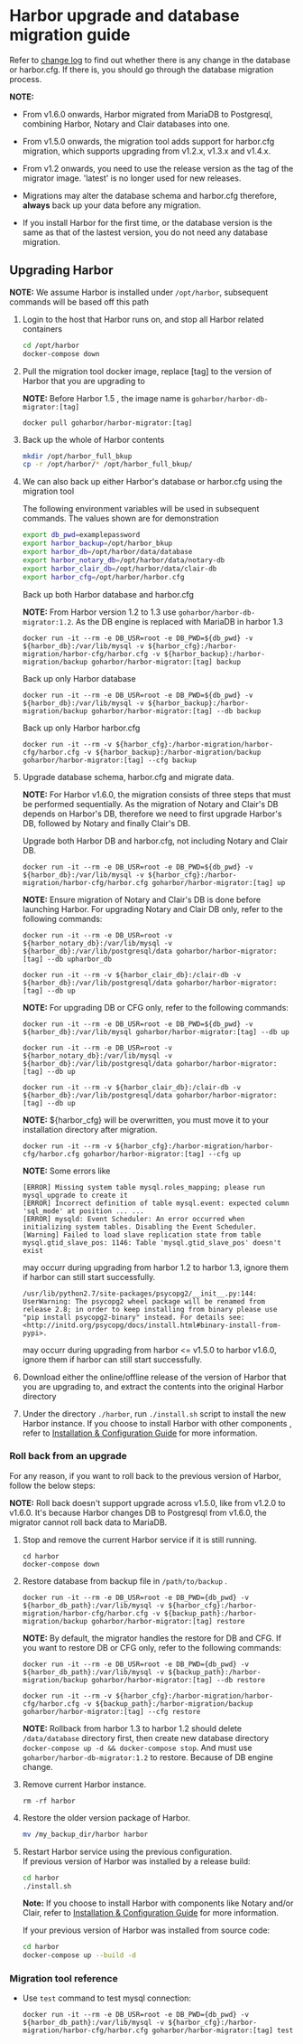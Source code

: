 # Harbor upgrade and database migration guide

Refer to [change log](../tools/migration/changelog.md) to find out whether there is any change in the database or harbor.cfg. If there is, you should go through the database migration process.

**NOTE:**
- From v1.6.0 onwards, Harbor migrated from MariaDB to Postgresql, combining Harbor, Notary and Clair databases into one. 

- From v1.5.0 onwards, the migration tool adds support for harbor.cfg migration, which supports upgrading from v1.2.x, v1.3.x and v1.4.x.

- From v1.2 onwards, you need to use the release version as the tag of the migrator image. 'latest' is no longer used for new releases.

- Migrations may alter the database schema and harbor.cfg therefore, **always** back up your data before any migration.

- If you install Harbor for the first time, or the database version is the same as that of the lastest version, you do not need any database migration.

## Upgrading Harbor

**NOTE:** We assume Harbor is installed under `/opt/harbor`, subsequent commands will be based off this path

1. Login to the host that Harbor runs on, and stop all Harbor related containers

    ```sh
    cd /opt/harbor
    docker-compose down
    ```

2. Pull the migration tool docker image, replace [tag] to the version of Harbor that you are upgrading to

    **NOTE:** Before Harbor 1.5 , the image name is `goharbor/harbor-db-migrator:[tag]`

    ```
    docker pull goharbor/harbor-migrator:[tag]
    ```

3. Back up the whole of Harbor contents

    ```sh
    mkdir /opt/harbor_full_bkup
    cp -r /opt/harbor/* /opt/harbor_full_bkup/
    ```

4. We can also back up either Harbor's database or harbor.cfg using the migration tool

    The following environment variables will be used in subsequent commands. The values shown are for demonstration

    ```sh
    export db_pwd=examplepassword
    export harbor_backup=/opt/harbor_bkup
    export harbor_db=/opt/harbor/data/database
    export harbor_notary_db=/opt/harbor/data/notary-db
    export harbor_clair_db=/opt/harbor/data/clair-db
    export harbor_cfg=/opt/harbor/harbor.cfg
    ```

    Back up both Harbor database and harbor.cfg

    **NOTE:** From Harbor version 1.2 to 1.3 use `goharbor/harbor-db-migrator:1.2`. As the DB engine is replaced with MariaDB in harbor 1.3

    ```
    docker run -it --rm -e DB_USR=root -e DB_PWD=${db_pwd} -v ${harbor_db}:/var/lib/mysql -v ${harbor_cfg}:/harbor-migration/harbor-cfg/harbor.cfg -v ${harbor_backup}:/harbor-migration/backup goharbor/harbor-migrator:[tag] backup
    ```

    Back up only Harbor database
    ```
    docker run -it --rm -e DB_USR=root -e DB_PWD=${db_pwd} -v ${harbor_db}:/var/lib/mysql -v ${harbor_backup}:/harbor-migration/backup goharbor/harbor-migrator:[tag] --db backup
    ```

    Back up only Harbor harbor.cfg
    ```
    docker run -it --rm -v ${harbor_cfg}:/harbor-migration/harbor-cfg/harbor.cfg -v ${harbor_backup}:/harbor-migration/backup goharbor/harbor-migrator:[tag] --cfg backup
    ```    

5.  Upgrade database schema, harbor.cfg and migrate data.

    **NOTE:** For Harbor v1.6.0, the migration consists of three steps that must be performed sequentially. As the migration of Notary and Clair's DB depends on Harbor's DB, therefore we need to first upgrade Harbor's DB, followed by Notary and finally Clair's DB. 
    
    Upgrade both Harbor DB and harbor.cfg, not including Notary and Clair DB.
    ```
    docker run -it --rm -e DB_USR=root -e DB_PWD=${db_pwd} -v ${harbor_db}:/var/lib/mysql -v ${harbor_cfg}:/harbor-migration/harbor-cfg/harbor.cfg goharbor/harbor-migrator:[tag] up
    ```

    **NOTE:** Ensure migration of Notary and Clair's DB is done before launching Harbor. For upgrading Notary and Clair DB only, refer to the following commands:

    ```
    docker run -it --rm -e DB_USR=root -v ${harbor_notary_db}:/var/lib/mysql -v ${harbor_db}:/var/lib/postgresql/data goharbor/harbor-migrator:[tag] --db upharbor_db

    docker run -it --rm -v ${harbor_clair_db}:/clair-db -v ${harbor_db}:/var/lib/postgresql/data goharbor/harbor-migrator:[tag] --db up
    ```

    **NOTE:** For upgrading DB or CFG only, refer to the following commands:
    
    ```
    docker run -it --rm -e DB_USR=root -e DB_PWD=${db_pwd} -v ${harbor_db}:/var/lib/mysql goharbor/harbor-migrator:[tag] --db up

    docker run -it --rm -e DB_USR=root -v ${harbor_notary_db}:/var/lib/mysql -v ${harbor_db}:/var/lib/postgresql/data goharbor/harbor-migrator:[tag] --db up

    docker run -it --rm -v ${harbor_clair_db}:/clair-db -v  ${harbor_db}:/var/lib/postgresql/data goharbor/harbor-migrator:[tag] --db up
    ```

    **NOTE:** ${harbor_cfg} will be overwritten, you must move it to your installation directory after migration.

    ```
    docker run -it --rm -v ${harbor_cfg}:/harbor-migration/harbor-cfg/harbor.cfg goharbor/harbor-migrator:[tag] --cfg up
    ```

     **NOTE:** Some errors like

    ```
    [ERROR] Missing system table mysql.roles_mapping; please run mysql_upgrade to create it
    [ERROR] Incorrect definition of table mysql.event: expected column 'sql_mode' at position ... ...
    [ERROR] mysqld: Event Scheduler: An error occurred when initializing system tables. Disabling the Event Scheduler.
    [Warning] Failed to load slave replication state from table mysql.gtid_slave_pos: 1146: Table 'mysql.gtid_slave_pos' doesn't exist
    ```
    may occurr during upgrading from harbor 1.2 to harbor 1.3, ignore them if harbor can still start successfully.

    ```
    /usr/lib/python2.7/site-packages/psycopg2/__init__.py:144: UserWarning: The psycopg2 wheel package will be renamed from release 2.8; in order to keep installing from binary please use "pip install psycopg2-binary" instead. For details see: <http://initd.org/psycopg/docs/install.html#binary-install-from-pypi>.
    ```
    may occurr during upgrading from harbor <= v1.5.0 to harbor v1.6.0, ignore them if harbor can still start successfully.

6. Download either the online/offline release of the version of Harbor that you are upgrading to, and extract the contents into the original Harbor directory

7. Under the directory `./harbor`, run `./install.sh` script to install the new Harbor instance. If you choose to install Harbor with other components , refer to [Installation & Configuration Guide](../docs/installation_guide.md) for more information.

### Roll back from an upgrade
For any reason, if you want to roll back to the previous version of Harbor, follow the below steps:

**NOTE:** Roll back doesn't support upgrade across v1.5.0, like from v1.2.0 to v1.6.0. It's because Harbor changes DB to Postgresql from v1.6.0, the migrator cannot roll back data to MariaDB.    

1. Stop and remove the current Harbor service if it is still running.

    ```
    cd harbor
    docker-compose down
    ```
2. Restore database from backup file in `/path/to/backup` . 

    ```
    docker run -it --rm -e DB_USR=root -e DB_PWD={db_pwd} -v ${harbor_db_path}:/var/lib/mysql -v ${harbor_cfg}:/harbor-migration/harbor-cfg/harbor.cfg -v ${backup_path}:/harbor-migration/backup goharbor/harbor-migrator:[tag] restore
    ```
 
    **NOTE:** By default, the migrator handles the restore for DB and CFG. If you want to restore DB or CFG only, 
    refer to the following commands:
    
    ```
    docker run -it --rm -e DB_USR=root -e DB_PWD={db_pwd} -v ${harbor_db_path}:/var/lib/mysql -v ${backup_path}:/harbor-migration/backup goharbor/harbor-migrator:[tag] --db restore
    ```

    ```
    docker run -it --rm -v ${harbor_cfg}:/harbor-migration/harbor-cfg/harbor.cfg -v ${backup_path}:/harbor-migration/backup goharbor/harbor-migrator:[tag] --cfg restore
    ```
 
    **NOTE:** Rollback from harbor 1.3 to harbor 1.2 should delete `/data/database` directory first, then create new database directory `docker-compose up -d && docker-compose stop`. And must use `goharbor/harbor-db-migrator:1.2` to restore. Because of DB engine change.

3. Remove current Harbor instance.
    ```
    rm -rf harbor
    ```

4. Restore the older version package of Harbor.
    ```sh
    mv /my_backup_dir/harbor harbor
    ```

5. Restart Harbor service using the previous configuration.  
   If previous version of Harbor was installed by a release build:
    ```sh
    cd harbor
    ./install.sh
    ```
   **Note:** If you choose to install Harbor with components like Notary and/or Clair, refer to [Installation & Configuration Guide](../docs/installation_guide.md) for more information.

   If your previous version of Harbor was installed from source code:
    ```sh
    cd harbor
    docker-compose up --build -d
    ```

### Migration tool reference
- Use `test` command to test mysql connection:

    ```docker run -it --rm -e DB_USR=root -e DB_PWD={db_pwd} -v ${harbor_db_path}:/var/lib/mysql -v ${harbor_cfg}:/harbor-migration/harbor-cfg/harbor.cfg goharbor/harbor-migrator:[tag] test```
